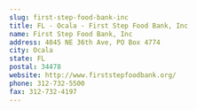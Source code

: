 ```yaml
---
slug: first-step-food-bank-inc
title: FL - Ocala - First Step Food Bank, Inc
name: First Step Food Bank, Inc
address: 4045 NE 36th Ave, PO Box 4774
city: Ocala
state: FL
postal: 34478
website: http://www.firststepfoodbank.org/
phone: 312-732-5500
fax: 312-732-4197
---
```

